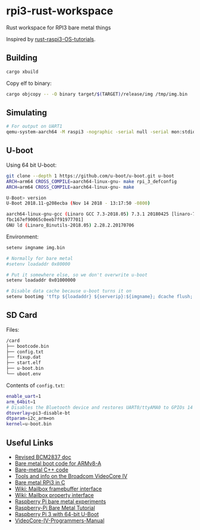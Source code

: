 # rpi3-rust-workspace

Rust workspace for RPI3 bare metal things

Inspired by [rust-raspi3-OS-tutorials](https://github.com/rust-embedded/rust-raspi3-OS-tutorials).

## Building

```rust
cargo xbuild
```

Copy elf to binary:

```bash
cargo objcopy -- -O binary target/$(TARGET)/release/img /tmp/img.bin
```

## Simulating

```bash
# For output on UART1
qemu-system-aarch64 -M raspi3 -nographic -serial null -serial mon:stdio -kernel /path/to/binary
```

## U-boot

Using 64 bit U-boot:

```bash
git clone --depth 1 https://github.com/u-boot/u-boot.git u-boot
ARCH=arm64 CROSS_COMPILE=aarch64-linux-gnu- make rpi_3_defconfig
ARCH=arm64 CROSS_COMPILE=aarch64-linux-gnu- make
```

```bash
U-Boot> version
U-Boot 2018.11-g208ecba (Nov 14 2018 - 13:17:50 -0800)

aarch64-linux-gnu-gcc (Linaro GCC 7.3-2018.05) 7.3.1 20180425 [linaro-7.3-2018.05 revision d29120a424ec
fbc167ef90065c0eeb7f91977701]
GNU ld (Linaro_Binutils-2018.05) 2.28.2.20170706
```

Environment:

```bash
setenv imgname img.bin

# Normally for bare metal
#setenv loadaddr 0x80000

# Put it somewhere else, so we don't overwrite u-boot
setenv loadaddr 0x01000000

# Disable data cache because u-boot turns it on
setenv bootimg 'tftp ${loadaddr} ${serverip}:${imgname}; dcache flush; dcache off; go ${loadaddr}'
```

## SD Card

Files:

```bash
/card
├── bootcode.bin
├── config.txt
├── fixup.dat
├── start.elf
├── u-boot.bin
└── uboot.env
```

Contents of `config.txt`:

```bash
enable_uart=1
arm_64bit=1
# Disables the Bluetooth device and restores UART0/ttyAMA0 to GPIOs 14 and 15
dtoverlay=pi3-disable-bt
dtparam=i2c_arm=on
kernel=u-boot.bin
```

## Useful Links

- [Revised BCM2837 doc](https://github.com/raspberrypi/documentation/files/1888662/BCM2837-ARM-Peripherals.-.Revised.-.V2-1.pdf)
- [Bare metal boot code for ARMv8-A](http://infocenter.arm.com/help/topic/com.arm.doc.dai0527a/DAI0527A_baremetal_boot_code_for_ARMv8_A_processors.pdf)
- [Bare-metal C++ code](https://github.com/rsta2/circle)
- [Tools and info on the  Broadcom VideoCore IV](https://github.com/hermanhermitage/videocoreiv)
- [Bare metal RPi3 in C](https://github.com/bztsrc/raspi3-tutorial)
- [Wiki: Mailbox framebuffer interface](https://github.com/raspberrypi/firmware/wiki/Mailbox-framebuffer-interface)
- [Wiki: Mailbox property interface](https://github.com/raspberrypi/firmware/wiki/Mailbox-property-interface)
- [Raspberry Pi bare metal experiments](https://github.com/brianwiddas/pi-baremetal/blob/master/framebuffer.c)
- [Raspberry-Pi Bare Metal Tutorial](https://github.com/BrianSidebotham/arm-tutorial-rpi)
- [Raspberry Pi 3 with 64-bit U-Boot](https://a-delacruz.github.io/ubuntu/rpi3-setup-64bit-uboot.html)
- [VideoCore-IV-Programmers-Manual](https://github.com/hermanhermitage/videocoreiv/wiki/VideoCore-IV-Programmers-Manual)
